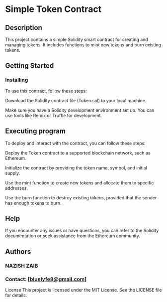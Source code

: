 # Simple Token Contract

## Description
This project contains a simple Solidity smart contract for creating and managing tokens. It includes functions to mint new tokens and burn existing tokens.

## Getting Started
### Installing
To use this contract, follow these steps:

Download the Solidity contract file (Token.sol) to your local machine.

Make sure you have a Solidity development environment set up. You can use tools like Remix or Truffle for development.

## Executing program
To deploy and interact with the contract, you can follow these steps:

Deploy the Token contract to a supported blockchain network, such as Ethereum.

Initialize the contract by providing the token name, symbol, and initial supply.

Use the mint function to create new tokens and allocate them to specific addresses.

Use the burn function to destroy existing tokens, provided that the sender has enough tokens to burn.

## Help
If you encounter any issues or have questions, you can refer to the Solidity documentation or seek assistance from the Ethereum community.

## Authors
### NAZISH ZAIB

### Contact: [bluelyfe8@gmail.com]

License
This project is licensed under the MIT License. See the LICENSE file for details.

